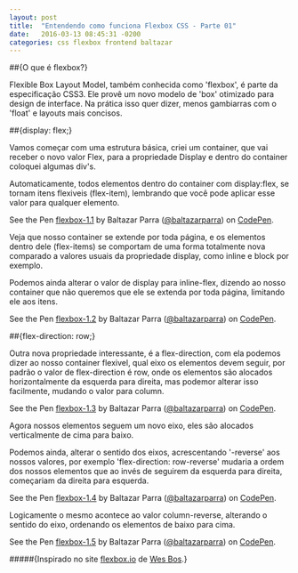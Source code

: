 ```yaml
---
layout: post
title:  "Entendendo como funciona Flexbox CSS - Parte 01"
date:   2016-03-13 08:45:31 -0200
categories: css flexbox frontend baltazar
---
```


##\{O que é flexbox?\}

Flexible Box Layout Model, também conhecida como 'flexbox', é parte da especificação CSS3. Ele provê um novo modelo de 'box' otimizado para design de interface. Na prática isso quer dizer, menos gambiarras com o 'float' e layouts mais concisos.

##\{display: flex;\}

Vamos começar com uma estrutura básica, criei um container, que vai receber o novo valor Flex, para a propriedade Display e dentro do container coloquei algumas div's.

Automaticamente, todos elementos dentro do container com display:flex, se tornam itens flexiveis (flex-item), lembrando que você pode aplicar esse valor para qualquer elemento.

<p data-height="268" data-theme-id="0" data-slug-hash="jqMmOq" data-default-tab="result" data-user="baltazarparra" class="codepen">See the Pen <a href="http://codepen.io/baltazarparra/pen/jqMmOq/">flexbox-1.1</a> by Baltazar Parra (<a href="http://codepen.io/baltazarparra">@baltazarparra</a>) on <a href="http://codepen.io">CodePen</a>.</p>
<script async src="//assets.codepen.io/assets/embed/ei.js"></script>

Veja que nosso container se extende por toda página, e os elementos dentro dele (flex-items) se comportam de uma forma totalmente nova comparado a valores usuais da propriedade display, como inline e block por exemplo.

Podemos ainda alterar o valor de display para inline-flex, dizendo ao nosso container que não queremos que ele se extenda por toda página, limitando ele aos itens.

<p data-height="268" data-theme-id="22766" data-slug-hash="KzgmNN" data-default-tab="result" data-user="baltazarparra" class="codepen">See the Pen <a href="http://codepen.io/baltazarparra/pen/KzgmNN/">flexbox-1.2</a> by Baltazar Parra (<a href="http://codepen.io/baltazarparra">@baltazarparra</a>) on <a href="http://codepen.io">CodePen</a>.</p>
<script async src="//assets.codepen.io/assets/embed/ei.js"></script>

##\{flex-direction: row;\}

Outra nova propriedade interessante, é a flex-direction, com ela podemos dizer ao nosso container flexivel, qual eixo os elementos devem seguir, por padrão o valor de flex-direction é row, onde os elementos são alocados horizontalmente da esquerda para direita, mas podemor alterar isso facilmente, mudando o valor para column.

<p data-height="268" data-theme-id="22766" data-slug-hash="pyEPpw" data-default-tab="result" data-user="baltazarparra" class="codepen">See the Pen <a href="http://codepen.io/baltazarparra/pen/pyEPpw/">flexbox-1.3</a> by Baltazar Parra (<a href="http://codepen.io/baltazarparra">@baltazarparra</a>) on <a href="http://codepen.io">CodePen</a>.</p>
<script async src="//assets.codepen.io/assets/embed/ei.js"></script>

Agora nossos elementos seguem um novo eixo, eles são alocados verticalmente de cima para baixo.

Podemos ainda, alterar o sentido dos eixos, acrescentando '-reverse' aos nossos valores, por exemplo 'flex-direction: row-reverse' mudaria a ordem dos nossos elementos que ao invés de seguirem da esquerda para direita, começariam da direita para esquerda.

<p data-height="268" data-theme-id="22766" data-slug-hash="ZWpKxv" data-default-tab="result" data-user="baltazarparra" class="codepen">See the Pen <a href="http://codepen.io/baltazarparra/pen/ZWpKxv/">flexbox-1.4</a> by Baltazar Parra (<a href="http://codepen.io/baltazarparra">@baltazarparra</a>) on <a href="http://codepen.io">CodePen</a>.</p>
<script async src="//assets.codepen.io/assets/embed/ei.js"></script>

Logicamente o mesmo acontece ao valor column-reverse, alterando o sentido do eixo, ordenando os elementos de baixo para cima.

<p data-height="268" data-theme-id="22766" data-slug-hash="RaGVyb" data-default-tab="result" data-user="baltazarparra" class="codepen">See the Pen <a href="http://codepen.io/baltazarparra/pen/RaGVyb/">flexbox-1.5</a> by Baltazar Parra (<a href="http://codepen.io/baltazarparra">@baltazarparra</a>) on <a href="http://codepen.io">CodePen</a>.</p>
<script async src="//assets.codepen.io/assets/embed/ei.js"></script>

#####\{Inspirado no site [flexbox.io](http://flexbox.io) de [Wes Bos](http://wesbos.com/).\}
